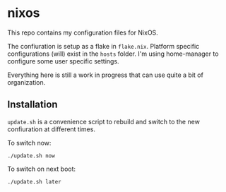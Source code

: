 # nixos

This repo contains my configuration files for NixOS.


The confiuration is setup as a flake in `flake.nix`. Platform specific configurations (will) exist in the `hosts` folder. I'm using home-manager to configure some user specific settings.


Everything here is still a work in progress that can use quite a bit of organization. 

## Installation

`update.sh` is a convenience script to rebuild and switch to the new confiuration at different times. 

To switch now:
```shell
./update.sh now
```

To switch on next boot:
```shell
./update.sh later 
```
